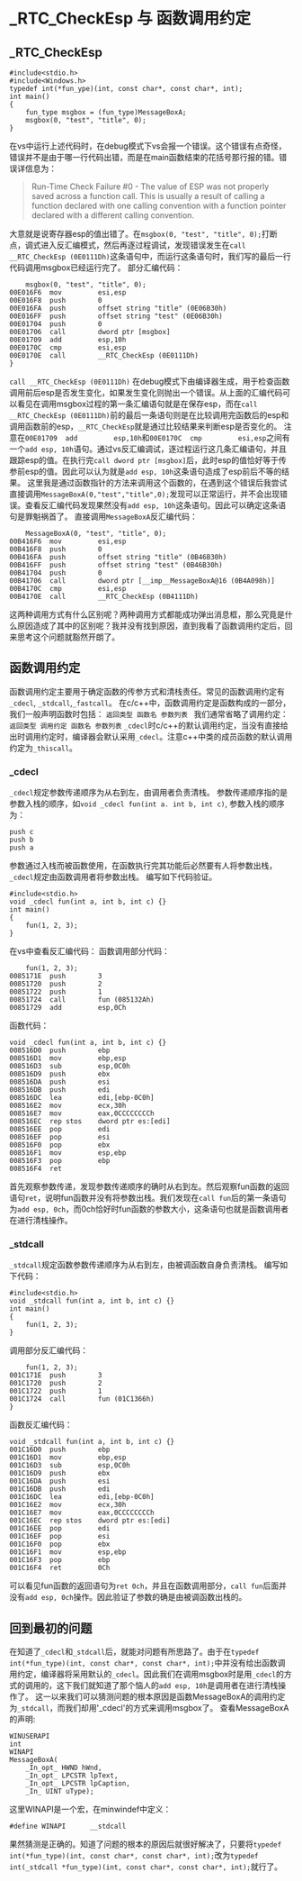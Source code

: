 # _RTC_CheckEsp 与 函数调用约定
## _RTC_CheckEsp
```
#include<stdio.h>
#include<Windows.h>
typedef int(*fun_ype)(int, const char*, const char*, int);
int main()
{
	fun_type msgbox = (fun_type)MessageBoxA;
	msgbox(0, "test", "title", 0);
}
```
在vs中运行上述代码时，在debug模式下vs会报一个错误。这个错误有点奇怪，错误并不是由于哪一行代码出错，而是在main函数结束的花括号那行报的错。错误详信息为：
>Run-Time Check Failure #0 - The value of ESP was not properly saved across a function call.  This is usually a result of calling a function declared with one calling convention with a function pointer declared with a different calling convention.

大意就是说寄存器esp的值出错了。在`msgbox(0, "test", "title", 0);`打断点，调式进入反汇编模式，然后再逐过程调试，发现错误发生在`call        __RTC_CheckEsp (0E0111Dh)`这条语句中，而运行这条语句时，我们写的最后一行代码调用msgbox已经运行完了。
部分汇编代码：
```
	msgbox(0, "test", "title", 0);
00E016F6  mov         esi,esp  
00E016F8  push        0  
00E016FA  push        offset string "title" (0E06B30h)  
00E016FF  push        offset string "test" (0E06B30h)  
00E01704  push        0  
00E01706  call        dword ptr [msgbox]  
00E01709  add         esp,10h  
00E0170C  cmp         esi,esp  
00E0170E  call        __RTC_CheckEsp (0E0111Dh)  
}
```
`call __RTC_CheckEsp (0E0111Dh)` 在debug模式下由编译器生成，用于检查函数调用前后esp是否发生变化，如果发生变化则抛出一个错误。从上面的汇编代码可以看见在调用msgbox过程的第一条汇编语句就是在保存esp，而在`call __RTC_CheckEsp (0E0111Dh)`前的最后一条语句则是在比较调用完函数后的esp和调用函数前的esp，`__RTC_CheckEsp`就是通过比较结果来判断esp是否变化的。
注意在`00E01709  add         esp,10h`和`00E0170C  cmp         esi,esp`之间有一个`add esp, 10h`语句。通过vs反汇编调试，逐过程运行这几条汇编语句，并且跟踪esp的值。在执行完`call dword ptr [msgbox]`后，此时esp的值恰好等于传参前esp的值。因此可以认为就是`add esp, 10h`这条语句造成了esp前后不等的结果。
这里我是通过函数指针的方法来调用这个函数的，在遇到这个错误后我尝试直接调用`MessageBoxA(0,"test","title",0);`发现可以正常运行，并不会出现错误。查看反汇编代码发现果然没有`add esp, 10h`这条语句。因此可以确定这条语句是罪魁祸首了。
直接调用`MessageBoxA`反汇编代码：
```
	MessageBoxA(0, "test", "title", 0);
00B416F6  mov         esi,esp  
00B416F8  push        0  
00B416FA  push        offset string "title" (0B46B30h)  
00B416FF  push        offset string "test" (0B46B30h)  
00B41704  push        0  
00B41706  call        dword ptr [__imp__MessageBoxA@16 (0B4A098h)]  
00B4170C  cmp         esi,esp  
00B4170E  call        __RTC_CheckEsp (0B4111Dh)  
```

这两种调用方式有什么区别呢？两种调用方式都能成功弹出消息框，那么究竟是什么原因造成了其中的区别呢？我并没有找到原因，直到我看了函数调用约定后，回来思考这个问题就豁然开朗了。

## 函数调用约定
函数调用约定主要用于确定函数的传参方式和清栈责任。常见的函数调用约定有`_cdecl`, `_stdcall`,`_fastcall`。
在c/c++中，函数调用约定是函数构成的一部分，我们一般声明函数时包括：
`返回类型 函数名 参数列表 `
我们通常省略了调用约定：
`返回类型 调用约定 函数名 参数列表`
`_cdecl`时c/c++的默认调用约定，当没有直接给出时调用约定时，编译器会默认采用`_cdecl`。注意c++中类的成员函数的默认调用约定为`_thiscall`。

### _cdecl
`_cdecl`规定参数传递顺序为从右到左，由调用者负责清栈。
参数传递顺序指的是参数入栈的顺序，如`void _cdecl fun(int a. int b, int c)`, 参数入栈的顺序为：
```
push c
push b
push a
```
参数通过入栈而被函数使用，在函数执行完其功能后必然要有人将参数出栈，`_cdecl`规定由函数调用者将参数出栈。
编写如下代码验证。
```
#include<stdio.h>
void _cdecl fun(int a, int b, int c) {}
int main()
{
	fun(1, 2, 3);
}
```
在vs中查看反汇编代码：
函数调用部分代码：
```
	fun(1, 2, 3);
0085171E  push        3  
00851720  push        2  
00851722  push        1  
00851724  call        fun (085132Ah)  
00851729  add         esp,0Ch  
```
函数代码：
```
void _cdecl fun(int a, int b, int c) {}
008516D0  push        ebp  
008516D1  mov         ebp,esp  
008516D3  sub         esp,0C0h  
008516D9  push        ebx  
008516DA  push        esi  
008516DB  push        edi  
008516DC  lea         edi,[ebp-0C0h]  
008516E2  mov         ecx,30h  
008516E7  mov         eax,0CCCCCCCCh  
008516EC  rep stos    dword ptr es:[edi]  
008516EE  pop         edi  
008516EF  pop         esi  
008516F0  pop         ebx  
008516F1  mov         esp,ebp  
008516F3  pop         ebp  
008516F4  ret  
```

首先观察参数传递，发现参数传递顺序的确时从右到左。然后观察fun函数的返回语句`ret`，说明fun函数并没有将参数出栈。我们发现在`call fun`后的第一条语句为`add esp, 0ch`，而0ch恰好时fun函数的参数大小，这条语句也就是函数调用者在进行清栈操作。

### _stdcall
`_stdcall`规定函数参数传递顺序为从右到左，由被调函数自身负责清栈。
编写如下代码：
```
#include<stdio.h>
void _stdcall fun(int a, int b, int c) {}
int main()
{
	fun(1, 2, 3);
}
```
调用部分反汇编代码：
```
	fun(1, 2, 3);
001C171E  push        3  
001C1720  push        2  
001C1722  push        1  
001C1724  call        fun (01C1366h)  
}
```
函数反汇编代码：
```
void _stdcall fun(int a, int b, int c) {}
001C16D0  push        ebp  
001C16D1  mov         ebp,esp  
001C16D3  sub         esp,0C0h  
001C16D9  push        ebx  
001C16DA  push        esi  
001C16DB  push        edi  
001C16DC  lea         edi,[ebp-0C0h]  
001C16E2  mov         ecx,30h  
001C16E7  mov         eax,0CCCCCCCCh  
001C16EC  rep stos    dword ptr es:[edi]  
001C16EE  pop         edi  
001C16EF  pop         esi  
001C16F0  pop         ebx  
001C16F1  mov         esp,ebp  
001C16F3  pop         ebp  
001C16F4  ret         0Ch  
```
可以看见fun函数的返回语句为`ret 0ch`，并且在函数调用部分，`call fun`后面并没有`add esp, 0ch`操作。因此验证了参数的确是由被调函数出栈的。

## 回到最初的问题
在知道了`_cdecl`和`_stdcall`后，就能对问题有所思路了。由于在`typedef int(*fun_type)(int, const char*, const char*, int);`中并没有给出函数调用约定，编译器将采用默认的`_cdecl`。因此我们在调用msgbox时是用`_cdecl`的方式的调用的，这下我们就知道了那个恼人的`add esp, 10h`是调用者在进行清栈操作了。
这一以来我们可以猜测问题的根本原因是函数MessageBoxA的调用约定为`_stdcall`，而我们却用'_cdecl'的方式来调用msgbox了。
查看MessageBoxA的声明:
```
WINUSERAPI
int
WINAPI
MessageBoxA(
    _In_opt_ HWND hWnd,
    _In_opt_ LPCSTR lpText,
    _In_opt_ LPCSTR lpCaption,
    _In_ UINT uType);
```
这里WINAPI是一个宏，在minwindef中定义：
```
#define WINAPI      __stdcall
```
果然猜测是正确的。知道了问题的根本的原因后就很好解决了，只要将`typedef int(*fun_type)(int, const char*, const char*, int);`改为`typedef int(_stdcall *fun_type)(int, const char*, const char*, int);`就行了。